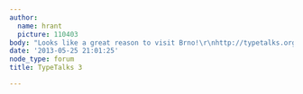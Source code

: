 ```yaml
---
author:
  name: hrant
  picture: 110403
body: "Looks like a great reason to visit Brno!\r\nhttp://typetalks.org/Symposium2013/index.html\r\n\r\nhhp\r\n"
date: '2013-05-25 21:01:25'
node_type: forum
title: TypeTalks 3

---
```

